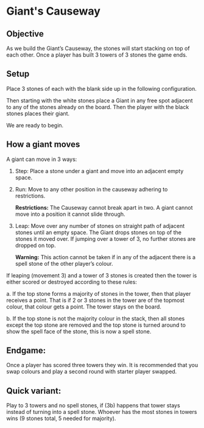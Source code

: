 # Giant's Causeway

## Objective

As we build the Giant’s Causeway, the stones will start stacking on top of each other. Once a player has built 3 towers of 3 stones the game ends.

## Setup

Place 3 stones of each with the blank side up in the following configuration.

Then starting with the white stones place a Giant in any free spot adjacent to any of the stones already on the board. Then the player with the black stones places their giant.

We are ready to begin.

## How a giant moves

A giant can move in 3 ways:

1. Step: Place a stone under a giant and move into an adjacent empty space.

2. Run: Move to any other position in the causeway adhering to restrictions.

	**Restrictions:**
	The Causeway cannot break apart in two. A giant cannot move into a position it cannot slide through.

3. Leap: Move over any number of stones on straight path of adjacent stones until an empty space. The Giant drops stones on top of the stones it moved over. If jumping over a tower of 3, no further stones are dropped on top.

	**Warning:**
	This action cannot be taken if in any of the adjacent there is a spell stone of the other player’s colour.

If leaping (movement 3) and a tower of 3 stones is created then the tower is either scored or destroyed according to these rules:

a.     If the top stone forms a majority of stones in the tower, then that player receives a point. That is if 2 or 3 stones in the tower are of the topmost colour, that colour gets a point. The tower stays on the board.
	
b. If the top stone is not the majority colour in the stack, then all stones except the top stone are removed and the top stone is turned around to show the spell face of the stone, this is now a spell stone.

## Endgame:

Once a player has scored three towers they win. It is recommended that you swap colours and play a second round with starter player swapped.

## Quick variant:

Play to 3 towers and no spell stones, if (3b) happens that tower stays instead of turning into a spell stone. Whoever has the most stones in towers wins (9 stones total, 5 needed for majority).

